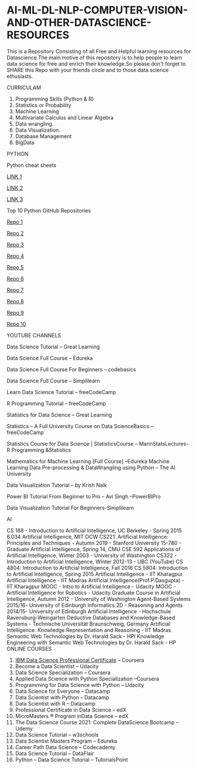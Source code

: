 # AI-ML-DL-NLP-COMPUTER-VISION-AND-OTHER-DATASCIENCE-RESOURCES
This is a Repository Consisting of all Free and Helpful learning resources for Datascience.The main motive of this repository is to help people to learn data science for free and enrich their knowledge.So please don't forget to SHARE this Repo with your friends circle and to those data science ethusiasts.

CURRICULAM 

1. Programming Skills (Python & R)
2. Statistics or Probability
3. Machine Learning
4. Multivariate Calculus and Linear Algebra
5. Data wrangling.
6. Data Visualization.
7. Database Management
8. BigData



PYTHON 

Python cheat sheets 

[LINK 1](https://t.co/wsLZEET4VM)

[LINK 2](https://t.co/ACDoksMBmZ)

[LINK 3](https://t.co/GshAjZMaFS)


Top 10 Python GitHub Repositories 


[Repo 1](https://t.co/epMzsIBnDc)

[Repo 2](https://t.co/F13Az7rgyI)

[Repo 3](https://t.co/GfmxIb0OKe)

[Repo 4](https://t.co/pUrVZXqlV0)

[Repo 5](https://t.co/BOLSG8x19W)

[Repo 6](https://t.co/0Y0JYPQgv0)

[Repo 7](https://t.co/2OpTTmLAEc)

[Repo 8](https://t.co/oXweVU0KjB)

[Repo 9](https://t.co/CoRQr4lAHS)

[Repo 10](https://t.co/KIWdPLKFqR)


YOUTUBE CHANNELS

Data Science Tutorial – Great Learning

Data Science Full Course – Edureka

Data Science Full Course For Beginners – codebasics

Data Science Full Course – Simplilearn

Learn Data Science Tutorial – freeCodeCamp

R Programming Tutorial – freeCodeCamp

Statistics for Data Science – Great Learning

Statistics – A Full University Course on Data ScienceBasics – freeCodeCamp

Statistics Course for Data Science | StatisticsCourse – MarinStatsLectures-R Programming &Statistics

Mathematics for Machine Learning [Full Course] –Edureka Machine Learning Data Pre-processing & DataWrangling using Python – The AI University

Data Visualization Tutorial – by Krish Naik

Power BI Tutorial From Beginner to Pro – Avi Singh –PowerBIPro

Data Visualization Tutorial For Beginners-Simplilearn


AI

CS 188 - Introduction to Artificial Intelligence, UC Berkeley - Spring 2015
6.034 Artificial Intelligence, MIT OCW
CS221: Artificial Intelligence: Principles and Techniques - Autumn 2019 - Stanford University
15-780 - Graduate Artificial Intelligence, Spring 14, CMU
CSE 592 Applications of Artificial Intelligence, Winter 2003 - University of Washington
CS322 - Introduction to Artificial Intelligence, Winter 2012-13 - UBC (YouTube)
CS 4804: Introduction to Artificial Intelligence, Fall 2016
CS 5804: Introduction to Artificial Intelligence, Spring 2015
Artificial Intelligence - IIT Kharagpur
Artificial Intelligence - IIT Madras
Artificial Intelligence(Prof.P.Dasgupta) - IIT Kharagpur
MOOC - Intro to Artificial Intelligence - Udacity
MOOC - Artificial Intelligence for Robotics - Udacity
Graduate Course in Artificial Intelligence, Autumn 2012 - University of Washington
Agent-Based Systems 2015/16- University of Edinburgh
Informatics 2D - Reasoning and Agents 2014/15- University of Edinburgh
Artificial Intelligence - Hochschule Ravensburg-Weingarten
Deductive Databases and Knowledge-Based Systems - Technische Universität Braunschweig, Germany
Artificial Intelligence: Knowledge Representation and Reasoning - IIT Madras
Semantic Web Technologies by Dr. Harald Sack - HPI
Knowledge Engineering with Semantic Web Technologies by Dr. Harald Sack - HP
ONLINE COURSES 
1. [IBM Data Science Professional Certificate](https://www.coursera.org/professional-certificates/ibm-data-science??ranMID=40328&ranEAID=Vrr1tRSwXGM&ranSiteID=Vrr1tRSwXGM-Ohq_UnBIDo.iPWSlPrL30Q&siteID=Vrr1tRSwXGM-Ohq_UnBIDo.iPWSlPrL30Q&utm_content=10&utm_medium=partners&utm_source=linkshare&utm_campaign=Vrr1tRSwXGM) – Coursera
2. Become a Data Scientist – Udacity
3. Data Science Specialization – Coursera
4. Applied Data Science with Python Specialization –Coursera
5. Programming for Data Science with Python – Udacity
6. Data Science for Everyone – Datacamp
7. Data Scientist with Python – Datacamp
8. Data Scientist with R – Datacamp
9. Professional Certificate in Data Science – edX
10. MicroMasters ® Program inData Science – edX
11. The Data Science Course 2021: Complete DataScience Bootcamp – Udemy
12. Data Science Tutorial – w3schools
13. Data Scientist Masters Program – Edureka
14. Career Path Data Science – Codecademy
15. Data Science Tutorial – DataFlair
16. Python – Data Science Tutorial – TutorialsPoint
